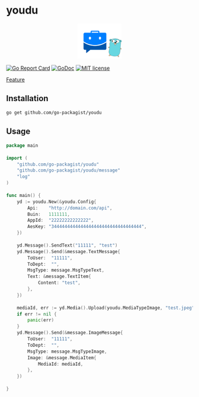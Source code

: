 # youdu

<p align="center"><img src="logo.png" width="120"></p>


[![Go Report Card](https://goreportcard.com/badge/github.com/go-packagist/youdu)](https://goreportcard.com/report/github.com/go-packagist/youdu)
[![GoDoc](https://pkg.go.dev/badge/github.com/go-packagist/youdu)](https://pkg.go.dev/github.com/go-packagist/youdu)
[![MIT license](https://img.shields.io/badge/license-MIT-brightgreen.svg)](https://opensource.org/licenses/MIT)


[Feature](./todo.md)

## Installation

```bash
go get github.com/go-packagist/youdu
```

## Usage

```go
package main

import (
	"github.com/go-packagist/youdu"
	"github.com/go-packagist/youdu/message"
	"log"
)

func main() {
	yd := youdu.New(&youdu.Config{
		Api:    "http://domain.com/api",
		Buin:   1111111,
		AppId:  "22222222222222",
		AesKey: "3444444444444444444444444444444444",
	})

	yd.Message().SendText("11111", "test")
	yd.Message().Send(&message.TextMessage{
		ToUser:  "11111",
		ToDept:  "",
		MsgType: message.MsgTypeText,
		Text: &message.TextItem{
			Content: "test",
		},
	})

	mediaId, err := yd.Media().Upload(youdu.MediaTypeImage, "test.jpeg")
	if err != nil {
		panic(err)
	}
	yd.Message().Send(&message.ImageMessage{
		ToUser:  "11111",
		ToDept:  "",
		MsgType: message.MsgTypeImage,
		Image: &message.MediaItem{
			MediaId: mediaId,
		},
	})

}

```